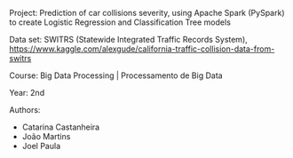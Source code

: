 Project: Prediction of car collisions severity, using Apache Spark (PySpark) to create Logistic Regression and Classification Tree models

Data set: SWITRS (Statewide Integrated Traffic Records System), https://www.kaggle.com/alexgude/california-traffic-collision-data-from-switrs

Course: Big Data Processing | Processamento de Big Data

Year: 2nd

Authors:
 - Catarina Castanheira
 - João Martins
 - Joel Paula

